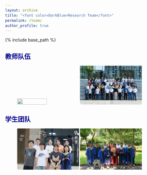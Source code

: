 ```yaml
---
layout: archive
title: "<font color=DarkBlue>Research Team</font>"
permalink: /team/
author_profile: true
---
```


{% include base_path %}

## <font color=DarkBlue>教师队伍</font>

<figure class  = "half">
  <img src ="https://raw.githubusercontent.com/lixw777/lixw777.github.io/master/images/xibu.jpg" width="48%" height="48%">
  <img src="https://raw.githubusercontent.com/lixw777/lixw777.github.io/master/images/school.jpg" width="48%" height="48%">
</figure>

## <font color=DarkBlue>学生团队</font>  

<figure class  = "half">      <img src="https://raw.githubusercontent.com/lixw777/lixw777.github.io/master/images/graduate2.jpg" width="48%" height="48%">   <img src="https://raw.githubusercontent.com/lixw777/lixw777.github.io/master/images/graduate1.jpg" width="48%" height="48%"> </figure>  